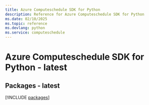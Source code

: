 ```yaml
---
title: Azure Computeschedule SDK for Python
description: Reference for Azure Computeschedule SDK for Python
ms.date: 02/10/2025
ms.topic: reference
ms.devlang: python
ms.service: computeschedule
---
```

# Azure Computeschedule SDK for Python - latest
## Packages - latest
[!INCLUDE [packages](computeschedule-index.md)]